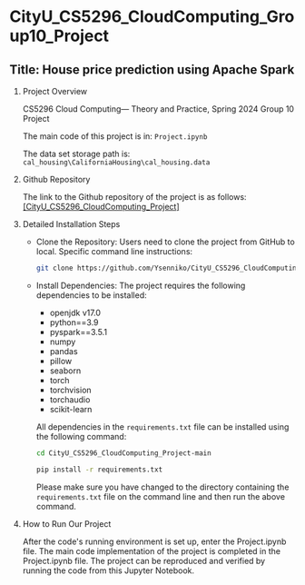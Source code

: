 # CityU_CS5296_CloudComputing_Group10_Project
## Title: House price prediction using Apache Spark

1. Project Overview

    CS5296 Cloud Computing— Theory and Practice, Spring 2024 Group 10 Project
    
    The main code of this project is in: `Project.ipynb`

    The data set storage path is: `cal_housing\CaliforniaHousing\cal_housing.data`

2. Github Repository

    The link to the Github repository of the project is as follows: [\[CityU_CS5296_CloudComputing_Project\]](https://github.com/Ysenniko/CityU_CS5296_CloudComputing_Project)

3. Detailed Installation Steps

    - Clone the Repository: 
        Users need to clone the project from GitHub to local. Specific command line instructions:
        ```bash    
        git clone https://github.com/Ysenniko/CityU_CS5296_CloudComputing_Project.git
        ```

    - Install Dependencies: 
        The project requires the following dependencies to be installed:

        - openjdk v17.0
        - python==3.9
        - pyspark==3.5.1
        - numpy
        - pandas
        - pillow
        - seaborn
        - torch
        - torchvision
        - torchaudio
        - scikit-learn

        All dependencies in the `requirements.txt` file can be installed using the following command:

        ```bash
        cd CityU_CS5296_CloudComputing_Project-main
        ```

        ```bash
        pip install -r requirements.txt
        ```

        Please make sure you have changed to the directory containing the `requirements.txt` file on the command line and then run the above command.


4. How to Run Our Project

    After the code's running environment is set up, enter the Project.ipynb file. The main code implementation of the project is completed in the Project.ipynb file. The project can be reproduced and verified by running the code from this Jupyter Notebook.
